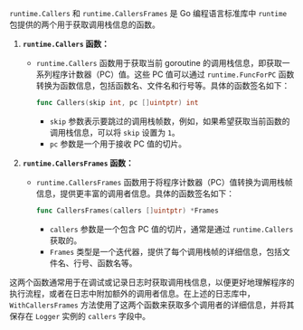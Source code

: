 `runtime.Callers` 和 `runtime.CallersFrames` 是 Go 编程语言标准库中 `runtime` 包提供的两个用于获取调用栈信息的函数。

1. **`runtime.Callers` 函数：**
    - `runtime.Callers` 函数用于获取当前 goroutine 的调用栈信息，即获取一系列程序计数器（PC）值。这些 PC 值可以通过 `runtime.FuncForPC` 函数转换为函数信息，包括函数名、文件名和行号等。具体的函数签名如下：
      ```go
      func Callers(skip int, pc []uintptr) int
      ```
        - `skip` 参数表示要跳过的调用栈帧数，例如，如果希望获取当前函数的调用栈信息，可以将 `skip` 设置为 `1`。
        - `pc` 参数是一个用于接收 PC 值的切片。

2. **`runtime.CallersFrames` 函数：**
    - `runtime.CallersFrames` 函数用于将程序计数器（PC）值转换为调用栈帧信息，提供更丰富的调用者信息。具体的函数签名如下：
      ```go
      func CallersFrames(callers []uintptr) *Frames
      ```
        - `callers` 参数是一个包含 PC 值的切片，通常是通过 `runtime.Callers` 获取的。
        - `Frames` 类型是一个迭代器，提供了每个调用栈帧的详细信息，包括文件名、行号、函数名等。

这两个函数通常用于在调试或记录日志时获取调用栈信息，以便更好地理解程序的执行流程，或者在日志中附加额外的调用者信息。在上述的日志库中，`WithCallersFrames` 方法使用了这两个函数来获取多个调用者的详细信息，并将其保存在 `Logger` 实例的 `callers` 字段中。